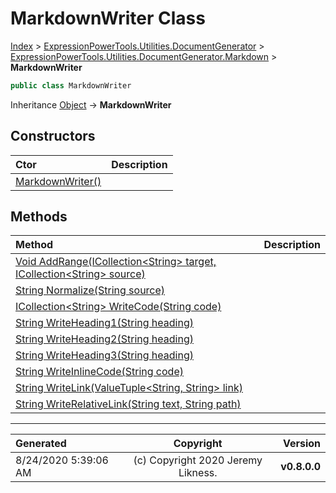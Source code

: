 ﻿# MarkdownWriter Class

[Index](../index.md) > [ExpressionPowerTools.Utilities.DocumentGenerator](ExpressionPowerTools.Utilities.DocumentGenerator.a.md) > [ExpressionPowerTools.Utilities.DocumentGenerator.Markdown](ExpressionPowerTools.Utilities.DocumentGenerator.Markdown.n.md) > **MarkdownWriter**



```csharp
public class MarkdownWriter
```

Inheritance [Object](https://docs.microsoft.com/dotnet/api/system.object) → **MarkdownWriter**

## Constructors

| Ctor | Description |
| :-- | :-- |
| [MarkdownWriter()](ExpressionPowerTools.Utilities.DocumentGenerator.Markdown.MarkdownWriter.ctor.md#markdownwriter) |  |
## Methods

| Method | Description |
| :-- | :-- |
| [Void AddRange(ICollection&lt;String> target, ICollection&lt;String> source)](MarkdownWriter-AddRange.m.md) |  |
| [String Normalize(String source)](MarkdownWriter-Normalize.m.md) |  |
| [ICollection&lt;String> WriteCode(String code)](MarkdownWriter-WriteCode.m.md) |  |
| [String WriteHeading1(String heading)](MarkdownWriter-WriteHeading1.m.md) |  |
| [String WriteHeading2(String heading)](MarkdownWriter-WriteHeading2.m.md) |  |
| [String WriteHeading3(String heading)](MarkdownWriter-WriteHeading3.m.md) |  |
| [String WriteInlineCode(String code)](MarkdownWriter-WriteInlineCode.m.md) |  |
| [String WriteLink(ValueTuple&lt;String, String> link)](MarkdownWriter-WriteLink.m.md) |  |
| [String WriteRelativeLink(String text, String path)](MarkdownWriter-WriteRelativeLink.m.md) |  |

---

| Generated | Copyright | Version |
| :-- | :-: | --: |
| 8/24/2020 5:39:06 AM | (c) Copyright 2020 Jeremy Likness. | **v0.8.0.0** |
